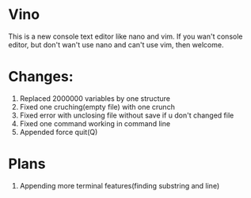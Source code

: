 # Vino  
This is a new console text editor like nano and vim. If you wan't console editor, but don't wan't use nano and can't use vim, then welcome.  
# Changes:  
1) Replaced 2000000 variables by one structure  
2) Fixed one cruching(empty file) with one crunch  
3) Fixed error with unclosing file without save if u don't changed file
4) Fixed one command working in command line  
5) Appended force quit(Q)
# Plans
1) Appending more terminal features(finding substring and line)
